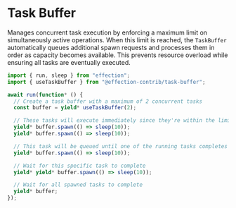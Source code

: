 # Task Buffer

Manages concurrent task execution by enforcing a maximum limit on simultaneously
active operations. When this limit is reached, the `TaskBuffer` automatically
queues additional spawn requests and processes them in order as capacity becomes
available. This prevents resource overload while ensuring all tasks are
eventually executed.

```ts
import { run, sleep } from "effection";
import { useTaskBuffer } from "@effection-contrib/task-buffer";

await run(function* () {
  // Create a task buffer with a maximum of 2 concurrent tasks
  const buffer = yield* useTaskBuffer(2);

  // These tasks will execute immediately since they're within the limit
  yield* buffer.spawn(() => sleep(10));
  yield* buffer.spawn(() => sleep(10));

  // This task will be queued until one of the running tasks completes
  yield* buffer.spawn(() => sleep(10));

  // Wait for this specific task to complete
  yield* yield* buffer.spawn(() => sleep(10));

  // Wait for all spawned tasks to complete
  yield* buffer;
});
```
